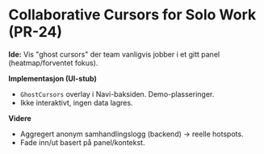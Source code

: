 # Collaborative Cursors for Solo Work (PR-24)

**Ide:** Vis "ghost cursors" der team vanligvis jobber i et gitt panel (heatmap/forventet fokus).

**Implementasjon (UI-stub)**
- `GhostCursors` overlay i Navi-baksiden. Demo-plasseringer.
- Ikke interaktivt, ingen data lagres.

**Videre**
- Aggregert anonym samhandlingslogg (backend) → reelle hotspots.
- Fade inn/ut basert på panel/kontekst.